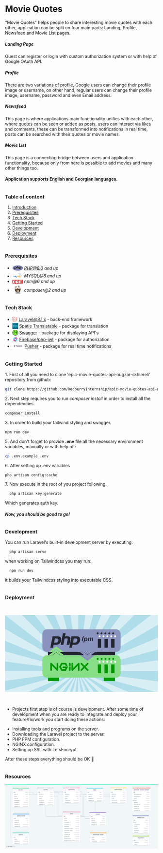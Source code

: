 # Movie Quotes

"Movie Quotes" helps people to share interesting movie quotes with each other, application can be split on four main parts: Landing, Profile, Newsfeed and Movie List pages.
##### Landing Page
Guest can register or login with custom authorization system or with help of Google OAuth API.
##### Profile     
There are two variations of profile, Google users can change their profile image or username, on other hand, regular users can change their profile image, username, password and even Email address.
##### Newsfeed
This page is where applications main functionality unifies with each other, where quotes can be seen or added as posts, users can interact via likes and comments, these can be transformed into notifications in real time, posts can be searched with their quotes or movie names.
##### Movie List
This page is a connecting bridge between users and application functionality, because only from here is possible to add movies and many other things too.

#### Application supports English and Georgian languages.

#
### Table of content

1. [Introduction](#Introduction)
2. [Prerequisites](#Prerequisites)
3. [Tech Stack](#Tech-Stack)
4. [Getting Started](#Getting-Started)
5. [Development](#Development)
6. [Deployment](#Deployment)
7. [Resources](#Resources)

#
### Prerequisites

* <img src="./public/assets/readme/php.png" width="35" style="position: relative; top: 4px" /> *PHP@8.0 and up*
* <img src="./public/assets/readme/mysql.png" width="35" style="position: relative; top: 4px" /> *MYSQL@8 and up*
* <img src="./public/assets/readme/npm.png" width="35" style="position: relative; top: 4px" /> *npm@6 and up*
* <img src="./public/assets/readme/composer.png" width="35" style="position: relative; top: 6px" /> *composer@2 and up*



#
### Tech Stack

* <img src="./public/assets/readme/laravel.png" height="18" style="position: relative; top: 4px" /> [Laravel@8.1.x](https://laravel.com/docs/8.1.x) - back-end framework
* <img src="./public/assets/readme/spatie.png" height="19" style="position: relative; top: 4px" /> [Spatie Translatable](https://github.com/spatie/laravel-translatable) - package for translation
* <img src="./public/assets/readme/swagger.png" height="19" style="position: relative; top: 4px" /> [Swagger](https://github.com/spatie/laravel-translatable) - package for displaying API's
* <img src="./public/assets/readme/jwt.png" height="19" style="position: relative; top: 4px" /> [Firebase/php-jwt](https://github.com/spatie/laravel-translatable) - package for authorization 
* <img src="./public/assets/readme/pusher.jpg" height="19" style="position: relative; top: 4px" /> [Pusher](https://github.com/spatie/laravel-translatable) - package for real time notifications



#
### Getting Started
1\. First of all you need to clone 'epic-movie-quotes-api-nugzar-skhiereli' repository from github:
```sh
git clone https://github.com/RedberryInternship/epic-movie-quotes-api-nugzar-skhiereli.git
```

2\. Next step requires you to run *composer install* in order to install all the dependencies.
```sh
composer install
```

3\. In order to build your tailwind styling and swagger.
```sh
npm run dev
```

5\. And don't forget to provide **.env** file all the necessary environment variables, manually or with help of :  
```sh
cp .env.example .env
```

6\. After setting up .env variables
```sh
php artisan config:cache
```


7\. Now execute in the root of you project following:
```sh
  php artisan key:generate
```
Which generates auth key.

##### Now, you should be good to go!



#
### Development

You can run Laravel's built-in development server by executing:

```sh
  php artisan serve
```

when working on Tailwindcss you may run:

```sh
  npm run dev
```
it builds your Tailwindcss styling into executable CSS.


#
### Deployment
<br/>

!["nginx / php fpm"](./public/assets/readme/ngnix-fpm.png)

<br />

- Projects first step is of course is development.
 After some time of development when you are ready to integrate and deploy your feature/fix/work you start doing these actions:
* Installing tools and programs on the server.
* Downloading the Laravel project to the server.
* PHP FPM configuration.
* NGINX configuration.
* Setting up SSL with LetsEncrypt.

After these steps everything should be OK :pray:


#
### Resources
!["drawsql"](./public/assets/readme/drawsql.png)